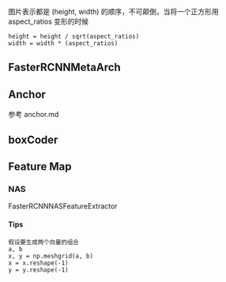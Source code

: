 

图片表示都是 (height, width) 的顺序，不可颠倒，当将一个正方形用 aspect_ratios 变形的时候

    height = height / sqrt(aspect_ratios)
    width = width * (aspect_ratios)



## FasterRCNNMetaArch

## Anchor

参考 anchor.md

## boxCoder

## Feature Map

### NAS

FasterRCNNNASFeatureExtractor

#### Tips

    假设要生成两个向量的组合
    a, b
    x, y = np.meshgrid(a, b)
    x = x.reshape(-1)
    y = y.reshape(-1)

